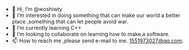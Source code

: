 - 👋 Hi, I’m @woshiwty
- 👀 I’m interested in doing something that can make our world a better place ,something that can let people avoid war.
- 🌱 I’m currently learning C++
- 💞️ I’m looking to collaborate on learning how to make a software.
- 📫 How to reach me ,please send e-mail to me. 1551973027@qq.com.

<!---
woshiwty/woshiwty is a ✨ special ✨ repository because its `README.md` (this file) appears on your GitHub profile.
You can click the Preview link to take a look at your changes.
--->
